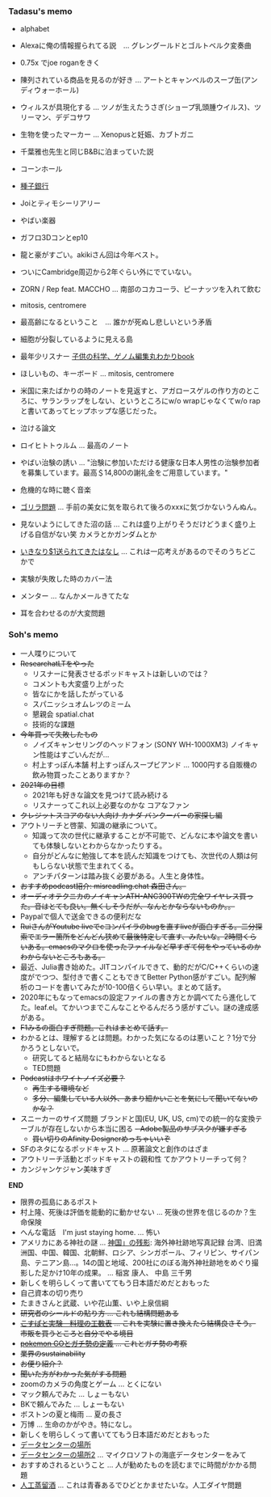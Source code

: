 ### Tadasu's memo
- alphabet
- Alexaに俺の情報握られてる説　... グレングールドとゴルトベルク変奏曲
- 0.75x でjoe roganをきく
- 陳列されている商品を見るのが好き ... アートとキャンベルのスープ缶(アンディウォーホール)
- ウィルスが具現化する ... ツノが生えたうさぎ(ショープ乳頭腫ウイルス)、ツリーマン、デデコサワ
- 生物を使ったマーカー ... Xenopusと妊娠、カブトガニ

- 千葉雅也先生と同じB&Bに泊まっていた説
- コーンホール
- [種子銀行](https://ja.wikipedia.org/wiki/%E3%82%B9%E3%83%B4%E3%82%A1%E3%83%BC%E3%83%AB%E3%83%90%E3%83%AB%E4%B8%96%E7%95%8C%E7%A8%AE%E5%AD%90%E8%B2%AF%E8%94%B5%E5%BA%AB)
- Joiとティモシーリアリー
- やばい楽器
- ガフロ3Dコンとep10
- 龍と豪がすごい。akikiさん回は今年ベスト。
- ついにCambridge周辺から2年ぐらい外にでていない。
- ZORN / Rep feat. MACCHO ... 南部のコカコーラ、ピーナッツを入れて飲む
- mitosis, centromere
- 最高齢になるということ　... 誰かが死ぬし悲しいという矛盾
- 細胞が分裂しているように見える島
- 最年少リスナー [子供の科学、ゲノム編集丸わかりbook](https://twitter.com/yorokonbuRX/status/1348913252822966274)
- ほしいもの、キーボード ... mitosis, centromere
- 米国に来たばかりの時のノートを見返すと、アガロースゲルの作り方のところに、サランラップをしない、というところにw/o wrapじゃなくてw/o rapと書いてあってヒップホップな感じだった。
- 泣ける論文
- ロイヒトトゥルム ... 最高のノート
- やばい治験の誘い ... "治験に参加いただける健康な日本人男性の治験参加者を募集しています。最高＄14,800の謝礼金をご用意しています。"
- 危機的な時に聴く音楽
- [ゴリラ問題](https://genomebiology.biomedcentral.com/articles/10.1186/s13059-020-02133-w) ... 手前の美女に気を取られて後ろのxxxに気づかないうんぬん。
- 見ないようにしてきた沼の話 ... これは盛り上がりそうだけどうまく盛り上げる自信がない笑 カメラとかガンダムとか
- [いきなり$1送られてきたはなし](https://timeinthemarket.com/im-getting-that-nielsen-survey-money/) ... これは一応考えがあるのでそのうちどこかで
- 実験が失敗した時のカバー法
- メンター ...  なんかメールきてたな
- 耳を合わせるのが大変問題

### Soh's memo
- 一人喋りについて
- ~~ResearchatLTをやった~~
  - リスナーに発表させるポッドキャストは新しいのでは？
  - コメントも大変盛り上がった
  - 皆なにかを話したがっている
  - スパニッシュオムレツのミーム
  - 懇親会 spatial.chat
  - 技術的な課題
- ~~今年買って失敗したもの~~
   - ノイズキャンセリングのヘッドフォン (SONY WH-1000XM3) ノイキャン性能はすごいんだが...
   - 村上すっぽん本舗 村上すっぽんスープビアンド ... 1000円する自販機の飲み物買ったことありますか？
- ~~2021年の目標~~
   - 2021年も好きな論文を見つけて読み続ける
   - リスナーってこれ以上必要なのかな コアなファン
- ~~クレジットスコアのない人向け カナダ バンクーバーの家探し編~~
- アウトリーチと啓蒙、知識の継承について。
  - 知識って次の世代に継承することが不可能で、どんなに本や論文を書いても体験しないとわからなかったりする。
  - 自分がどんなに勉強して本を読んだ知識をつけても、次世代の人類は何もしらない状態で生まれてくる。
  - アンチパターンは踏み抜く必要がある。人生と身体性。
- ~~おすすめpodcast紹介: misreadling.chat 森田さん。~~
- ~~オーディオテクニカのノイキャンATH-ANC300TWの完全ワイヤレス買った。音はとても良い。無くしそうだが、なんとかならないものか。。~~
- Paypalで個人で送金できるの便利だな
- ~~RuiさんがYoutube liveでcコンパイラのbugを直すliveが面白すぎる。二分探索でエラー箇所をどんどん狭めて最後特定して直す、みたいな。2時間くらいある。emacsのマクロを使ったファイルなど早すぎて何をやっているのかわからないところもある。~~
- 最近、Julia書き始めた。JITコンパイルできて、動的だがC/C++くらいの速度がでつつ、型付きで書くこともできてBetter Python感がすごい。配列解析のコードを書いてみたが10-100倍くらい早い。まとめて話す。
- 2020年にもなってemacsの設定ファイルの書き方とか調べてたら進化してた。leaf.el。てかいつまでこんなことやるんだろう感がすごい。謎の達成感がある。
- ~~F1みるの面白すぎ問題。これはまとめて話す。~~
- わかるとは、理解するとは問題。わかった気になるのは悪いこと？1分で分かろうとしないで。
  - 研究してると結局なにもわからないとなる
  - TED問題 
- ~~Podcastはホワイトノイズ必要？~~
  - ~~再生する環境など~~
  - ~~多分、編集している人以外、あまり細かいことを気にして聞いてないのかな？~~
- スニーカーのサイズ問題 ブランドと国(EU, UK, US, cm)での統一的な変換テーブルが存在しないから本当に困る
~~- Adobe製品のサブスクが嫌すぎる~~
  - ~~買い切りのAfinity Designerめっちゃいいぞ~~
- SFのネタになるポッドキャスト ... 原著論文と創作のはざま
- アウトリーチ活動とポッドキャストの親和性 てかアウトリーチって何？
- カンジャンケジャン美味すぎ

__END__
- 限界の孤島にあるポスト
- 村上隆、死後は評価を能動的に動かせない ... 死後の世界を信じるのか？生命保険
- へんな電話　I'm just staying home. ... 怖い
- アメリカにある神社の謎 ... [神国」の残影](https://www.amazon.co.jp/dp/4336063427): 海外神社跡地写真記録 台湾、旧満洲国、中国、韓国、北朝鮮、ロシア、シンガポール、フィリピン、サイパン島、テニアン島…。14の国と地域、200社にのぼる海外神社跡地をめぐり撮影した足かけ10年の成果。 ...  稲宮 康人、 中島 三千男 
- 新しくを明らしくって書いててもう日本語だめだとおもった
- 自己資本の切り売り
- たまきさんと武蔵、いや花山薫、いや上泉信綱
- ~~研究者のシールドの貼り方 ... これも結構問題ある~~
- ~~[こすぱと実験　料理の工数表](https://twitter.com/kenkawakenkenke/status/1292348484880744449) ... これを実験に置き換えたら結構良さそう。市販を買うところと自分でやる境目~~
- ~~[pokemon GOとガチ勢の定義](https://rocketnews24.com/2020/08/04/1398964/amp/) ... これとガチ勢の考察~~
- ~~業界のsustainability~~
- ~~お便り紹介？~~
- ~~聞いた方がわかった気がする問題~~
- zoomのカメラの角度とゲーム ... とくにない
- マック頼んでみた ... しょーもない
- BKで頼んでみた ... しょーもない
- ボストンの夏と梅雨 ... 夏の長さ
- 万博 ... 生命のかがやき。特になし。
- 新しくを明らしくって書いててもう日本語だめだとおもった
- [データセンターの場所](http://travelhack.jp/2012/08/18/underground-datacenter-swedish/)
- [データセンターの場所2](https://cafe-dc.com/design/enemalta-to-build-75m-underground-data-center-99387-article/) ... マイクロソフトの海底データセンターをみて
- おすすめされるということ ... 人が勧めたものを読むまでに時間がかかる問題
- [人工蒸留酒](https://www.afpbb.com/articles/-/3309033?cx_part=outbrain) ... これは青春あるでひどとかませたいな。人工ダイヤ問題

